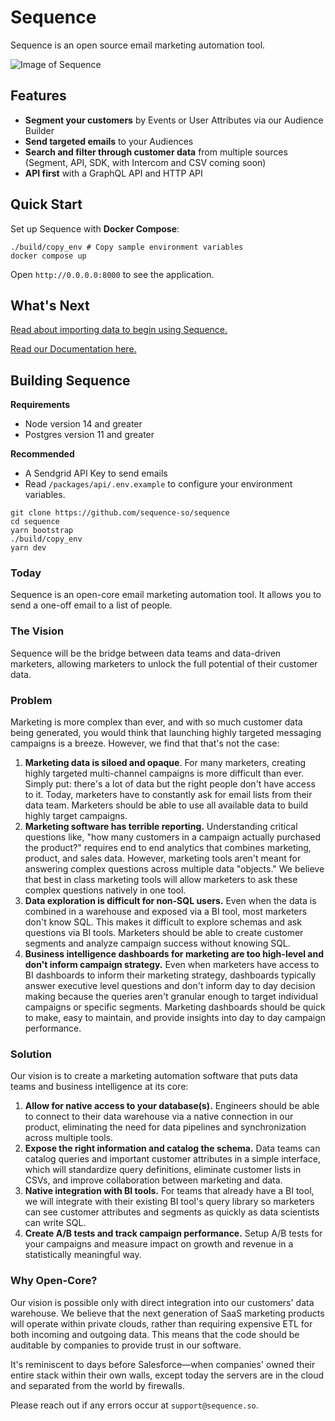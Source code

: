 # Sequence
Sequence is an open source email marketing automation tool. 


![Image of Sequence](./docs/.gitbook/assets/my-movie-4.gif)

## Features
- **Segment your customers** by Events or User Attributes via our Audience Builder
- **Send targeted emails** to your Audiences
- **Search and filter through customer data** from multiple sources (Segment, API, SDK, with Intercom and CSV coming soon)
- **API first** with a GraphQL API and HTTP API

## Quick Start

Set up Sequence with **Docker Compose**:

```
./build/copy_env # Copy sample environment variables
docker compose up
```

Open `http://0.0.0.0:8000` to see the application.

## **What's Next**

[Read about importing data to begin using Sequence.](https://sequence.gitbook.io/sequence/node-sdk/node-sdk)

[Read our Documentation here.](https://sequence.gitbook.io/sequence/node-sdk/node-sdk)
## Building Sequence

**Requirements**

* Node version 14 and greater
* Postgres version 11 and greater

**Recommended**

* A Sendgrid API Key to send emails
* Read `/packages/api/.env.example` to configure your environment variables.

```text
git clone https://github.com/sequence-so/sequence
cd sequence
yarn bootstrap
./build/copy_env
yarn dev
```

### Today

Sequence is an open-core email marketing automation tool. It allows you to send a one-off email to a list of people. 

### The Vision

Sequence will be the bridge between data teams and data-driven marketers, allowing marketers to unlock the full potential of their customer data. 

### Problem

Marketing is more complex than ever, and with so much customer data being generated, you would think that launching highly targeted messaging campaigns is a breeze. However, we find that that's not the case:

1. **Marketing data is siloed and opaque**. For many marketers, creating highly targeted multi-channel campaigns is more difficult than ever. Simply put: there's a lot of data but the right people don't have access to it. Today, marketers have to constantly ask for email lists from their data team. Marketers should be able to use all available data to build highly target campaigns. 
2. **Marketing software has terrible reporting.** Understanding critical questions like, "how many customers in a campaign actually purchased the product?" requires end to end analytics that combines marketing, product, and sales data. However, marketing tools aren't meant for answering complex questions across multiple data "objects." We believe that best in class marketing tools will allow marketers to ask these complex questions natively in one tool.
3. **Data exploration is difficult for non-SQL users.** Even when the data is combined in a warehouse and exposed via a BI tool, most marketers don't know SQL. This makes it difficult to explore schemas and ask questions via BI tools. Marketers should be able to create customer segments and analyze campaign success without knowing SQL. 
4. **Business intelligence dashboards for marketing are too high-level and don't inform campaign strategy.** Even when marketers have access to BI dashboards to inform their marketing strategy, dashboards typically answer executive level questions and don't inform day to day decision making because the queries aren't granular enough to target individual campaigns or specific segments. Marketing dashboards should be quick to make, easy to maintain, and provide insights into day to day campaign performance. 

### Solution

Our vision is to create a marketing automation software that puts data teams and business intelligence at its core:

1. **Allow for native access to your database\(s\).** Engineers should be able to connect to their data warehouse via a native connection in our product, eliminating the need for data pipelines and synchronization across multiple tools. 
2. **Expose the right information and catalog the schema.** Data teams can catalog queries and important customer attributes in a simple interface, which will standardize query definitions, eliminate customer lists in CSVs, and improve collaboration between marketing and data.
3. **Native integration with BI tools.** For teams that already have a BI tool, we will integrate with their existing BI tool's query library so marketers can see customer attributes and segments as quickly as data scientists can write SQL. 
4. **Create A/B tests and track campaign performance.** Setup A/B tests for your campaigns and measure impact on growth and revenue in a statistically meaningful way. 

### Why Open-Core?

Our vision is possible only with direct integration into our customers' data warehouse. We believe that the next generation of SaaS marketing products will operate within private clouds, rather than requiring expensive ETL for both incoming and outgoing data. This means that the code should be auditable by companies to provide trust in our software. 

It's reminiscent to days before Salesforce—when companies' owned their entire stack within their own walls, except today the servers are in the cloud and separated from the world by firewalls. 

Please reach out if any errors occur at `support@sequence.so`.
